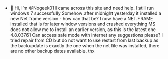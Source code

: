 - 👋 Hi, I’m @Nogeek01
I came across this site and need help. I still run windows 7 successfully 
Somehow after midnight yesterday it installed a new Net frame version - how can that be?
I now have a NET.FRAME installed that is for later window versions and crashed everything
MS does not allow me to install an earlier version, as this is the latest one 4.8.03761
Can access safe mode with internet
any suggestions please? 
I tried repair from CD but do not want to use restart from last backup as the backupdate is 
exactly the one when the net file was installed, there are no other backup dates available.
thx
